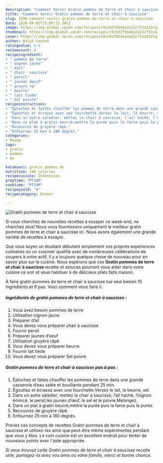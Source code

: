 ```yaml
---
description: "Comment Servir Gratin pommes de terre et chair à saucisse"
title: "Comment Servir Gratin pommes de terre et chair à saucisse"
slug: 3296-comment-servir-gratin-pommes-de-terre-et-chair-a-saucisse
date: 2020-08-05T23:09:23.301Z
image: https://img-global.cpcdn.com/recipes/c9cbd2f8b4ba2a23/751x532cq70/gratin-pommes-de-terre-et-chair-a-saucisse-photo-principale-de-la-recette.jpg
thumbnail: https://img-global.cpcdn.com/recipes/c9cbd2f8b4ba2a23/751x532cq70/gratin-pommes-de-terre-et-chair-a-saucisse-photo-principale-de-la-recette.jpg
cover: https://img-global.cpcdn.com/recipes/c9cbd2f8b4ba2a23/751x532cq70/gratin-pommes-de-terre-et-chair-a-saucisse-photo-principale-de-la-recette.jpg
author: Ralph Cannon
ratingvalue: 3.5
reviewcount: 4
recipeingredient:
- " pommes de terre"
- " oignon jaune"
- " dail"
- " chair  saucisse"
- " persil"
- " jaunes doeuf"
- " gruyre rp"
- " beurre"
- " lait tiede"
- " Sel poivre"
recipeinstructions:
- "Épluchez et faites chauffer les pommes de terre dans une grande casserole d’eau salée et bouillante pendant 25 min."
- "Égouttez et écrasez avec une fourchette.Versez le lait, le beurre, sel."
- "Dans un autre saladier, mettez la chair à saucisse, l’ail haché, l’oignon émincé, le persil,les jaunes d’œuf, le sel et le poivre.Melangez."
- "Dans un plat à gratin beurré,mettre la purée puis la farce puis la purée."
- "Recouvrez de gruyère râpé."
- "Enfournez 25 min à 180 degrés."
categories:
- Resep
tags:
- gratin
- pommes
- de

katakunci: gratin pommes de 
nutrition: 146 calories
recipecuisine: Indonesian
preptime: "PT38M"
cooktime: "PT34M"
recipeyield: "4"
recipecategory: Dinner

---
```



![Gratin pommes de terre et chair à saucisse](https://img-global.cpcdn.com/recipes/c9cbd2f8b4ba2a23/751x532cq70/gratin-pommes-de-terre-et-chair-a-saucisse-photo-principale-de-la-recette.jpg)

Si vous cherchez de nouvelles recettes à essayer ce week-end, ne cherchez plus! Nous vous fournissons uniquement le meilleur gratin pommes de terre et chair à saucisse ici. Nous avons également une grande variété de recettes à essayer.

Que vous soyez un étudiant débutant simplement vos propres expériences culinaires ou un cuisinier qualifié avec de nombreuses célébrations de soupers à votre actif, il y a toujours quelque chose de nouveau pour en savoir plus sur la cuisine. Nous espérons que ces <strong> Gratin pommes de terre et chair à saucisse </strong> recette et astuces pourront vous aider dans votre cuisine ce soir et vous habituer à de délicieux plats faits maison.

<!--inarticleads1-->

À faire gratin pommes de terre et chair à saucisse tue seul besion 10 Ingrédients et 6 pas. Voici comment vous faire il.

##### Ingrédients de gratin pommes de terre et chair à saucisse :

1. Vous avez besoin  pommes de terre
1. Utilisation  oignon jaune
1. Préparer  d’ail
1. Vous devez vous préparer  chair à saucisse
1. Fournir  persil
1. Préparer  jaunes d’oeuf
1. Utilisation  gruyère râpé
1. Vous devez vous préparer  beurre
1. Fournir  lait tiede
1. Vous devez vous préparer  Sel poivre




<!--inarticleads2-->

##### Gratin pommes de terre et chair à saucisse pas à pas :

1. Épluchez et faites chauffer les pommes de terre dans une grande casserole d’eau salée et bouillante pendant 25 min.
1. Égouttez et écrasez avec une fourchette.Versez le lait, le beurre, sel.
1. Dans un autre saladier, mettez la chair à saucisse, l’ail haché, l’oignon émincé, le persil,les jaunes d’œuf, le sel et le poivre.Melangez.
1. Dans un plat à gratin beurré,mettre la purée puis la farce puis la purée.
1. Recouvrez de gruyère râpé.
1. Enfournez 25 min à 180 degrés.




<!--inarticleads1-->

<p>
Prenez ces concepts de recettes Gratin pommes de terre et chair à saucisse et utilisez-les ainsi que peut-être même expérimentez pendant que vous y êtes. Le coin cuisine est un excellent endroit pour tenter de nouveaux points avec l'aide appropriée.
</p>

<p>
<i>Si vous trouvez cette Gratin pommes de terre et chair à saucisse recette utile, partagez-la avec vos amis ou votre famille, merci et bonne chance.</i>
</p>
